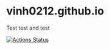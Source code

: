 # vinh0212.github.io

Test test and test

[![Actions Status](https://github.com/vinh0212/vinh0212.github.io/workflows/verify/badge.svg)](https://github.com/vinh0212/vinh0212.github.io/actions)
